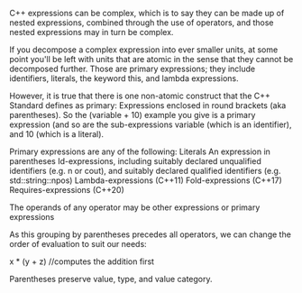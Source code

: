 C++ expressions can be complex, which is to say they can be made up of nested expressions, combined through the use of operators, and those nested expressions may in turn be complex.

If you decompose a complex expression into ever smaller units, at some point you'll be left with units that are atomic in the sense that they cannot be decomposed further. Those are primary expressions; they include identifiers, literals, the keyword this, and lambda expressions.

However, it is true that there is one non-atomic construct that the C++ Standard defines as primary: Expressions enclosed in round brackets (aka parentheses). So the (variable + 10) example you give is a primary expression (and so are the sub-expressions variable (which is an identifier), and 10 (which is a literal).

Primary expressions are any of the following:
    Literals
    An expression in parentheses
    Id-expressions, including
        suitably declared unqualified identifiers (e.g. n or cout), and
        suitably declared qualified identifiers (e.g. std::string::npos)
    Lambda-expressions (C++11)
    Fold-expressions (C++17)
    Requires-expressions (C++20)

The operands of any operator may be other expressions or primary expressions


As this grouping by parentheses precedes all operators, we can change the order of evaluation to suit our needs:

  x * (y + z)   //computes the addition first

Parentheses preserve value, type, and value category.
